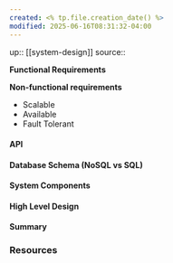 ```yaml
---
created: <% tp.file.creation_date() %>
modified: 2025-06-16T08:31:32-04:00
---
```

up:: [[system-design]]
source::

**Functional Requirements**

**Non-functional requirements**
- Scalable
- Available
- Fault Tolerant

#### API


#### Database Schema (NoSQL vs SQL)

#### System Components


#### High Level Design

#### Summary

### Resources
